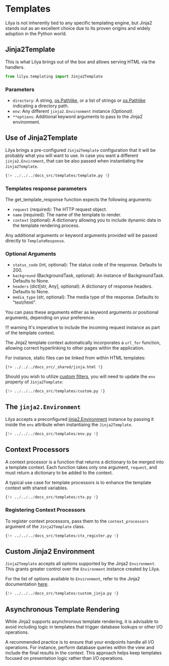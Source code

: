 # Templates

Lilya is not inherently tied to any specific templating engine, but Jinja2 stands out as an excellent choice
due to its proven origins and widely adoption in the Python world.

## Jinja2Template

This is what Lilya brings out of the box and allows serving HTML via the handlers.

```python
from lilya.templating import Jinja2Template
```

### Parameters

-   `directory`: A string, [os.Pathlike][pathlike], or a list of strings or [os.Pathlike][pathlike] indicating a directory path.
-   `env`: Any different `jinja2.Environment` instance _(Optional)_.
-   `**options`: Additional keyword arguments to pass to the Jinja2 environment.

[pathlike]: https://docs.python.org/3/library/os.html#os.PathLike

## Use of Jinja2Template

Lilya brings a pre-configured `Jinja2Template` configuration that it will be probably what you will
want to use. In case you want a different `jinja2.Enviroment`, that can be also passed when instantiating
the `Jinja2Template`.

```python
{!> ../../../docs_src/templates/template.py !}
```

### Templates response parameters

The get_template_response function expects the following arguments:

- `request` (required): The HTTP request object.
- `name` (required): The name of the template to render.
- `context` (optional): A dictionary allowing you to include dynamic data in the template rendering process.


Any additional arguments or keyword arguments provided will be passed directly to `TemplateResponse`.

### Optional Arguments

- `status_code` (int, optional): The status code of the response. Defaults to 200.
- `background` (BackgroundTask, optional): An instance of BackgroundTask. Defaults to None.
- `headers` (dict[str, Any], optional): A dictionary of response headers. Defaults to None.
- `media_type` (str, optional): The media type of the response. Defaults to "text/html".

       

You can pass these arguments either as keyword arguments or positional arguments, depending on your preference.

!!! warning
It's imperative to include the incoming request instance as part of the template context.

The Jinja2 template context automatically incorporates a `url_for` function, allowing correct hyperlinking to other pages within the application.

For instance, static files can be linked from within HTML templates:

```jinja
{!> ../../../docs_src/_shared/jinja.html !}
```

Should you wish to utilize [custom filters][jinja2], you will need to update the `env` property of `Jinja2Template`:

```python
{!> ../../../docs_src/templates/custom.py !}
```

## The `jinja2.Environment`

Lilya accepts a preconfigured [jinja2.Environment](https://jinja.palletsprojects.com/en/3.0.x/api/#api) instance by
passing it inside the `env` attribute when instantiaing the `Jinja2Template`.

```python
{!> ../../../docs_src/templates/env.py !}
```

## Context Processors

A context processor is a function that returns a dictionary to be merged into a template context. Each function takes only one argument,
`request`, and must return a dictionary to be added to the context.

A typical use case for template processors is to enhance the template context with shared variables.

```python
{!> ../../../docs_src/templates/ctx.py !}
```

### Registering Context Processors

To register context processors, pass them to the `context_processors` argument of the `Jinja2Template` class.

```python
{!> ../../../docs_src/templates/ctx_register.py !}
```

## Custom Jinja2 Environment

`Jinja2Template` accepts all options supported by the Jinja2 `Environment`.
This grants greater control over the `Environment` instance created by Lilya.

For the list of options available to `Environment`, refer to the Jinja2 documentation
[here](https://jinja.palletsprojects.com/en/3.0.x/api/#jinja2.Environment).

```python
{!> ../../../docs_src/templates/custom_jinja.py !}
```

## Asynchronous Template Rendering

While Jinja2 supports asynchronous template rendering, it is advisable to avoid including logic in
templates that trigger database lookups or other I/O operations.

A recommended practice is to ensure that your endpoints handle all I/O operations.
For instance, perform database queries within the view and include the final results in the context.
This approach helps keep templates focused on presentation logic rather than I/O operations.

[jinja2]: https://jinja.palletsprojects.com/en/3.0.x/api/?highlight=environment#writing-filters
